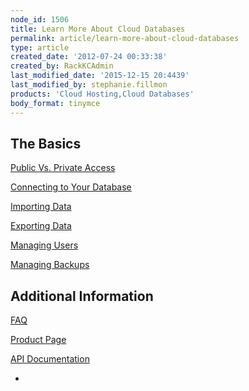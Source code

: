 ```yaml
---
node_id: 1506
title: Learn More About Cloud Databases
permalink: article/learn-more-about-cloud-databases
type: article
created_date: '2012-07-24 00:33:38'
created_by: RackKCAdmin
last_modified_date: '2015-12-15 20:4439'
last_modified_by: stephanie.fillmon
products: 'Cloud Hosting,Cloud Databases'
body_format: tinymce
---
```


The Basics
----------

[Public Vs. Private
Access](http://www.rackspace.com/knowledge_center/node/2411)

[Connecting to Your
Database](http://www.rackspace.com/knowledge_center/node/2429)

[Importing Data](http://www.rackspace.com/knowledge_center/node/2413)

[Exporting Data](http://www.rackspace.com/knowledge_center/node/2414)

[Managing Users](http://www.rackspace.com/knowledge_center/node/2410)

[Managing
Backups](http://www.rackspace.com/knowledge_center/article/managing-backups-for-cloud-databases)

Additional Information
----------------------

[FAQ](http://www.rackspace.com/knowledge_center/content/rackspace-cloud-databases-faq)

[Product
Page](http://www.rackspace.com/cloud/cloud_hosting_products/databases/)

[API
Documentation](https://developer.rackspace.com/docs/cloud-databases/v1/developer-guide/)

 

 
-

